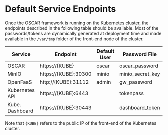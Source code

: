 # Default Service Endpoints

Once the OSCAR framework is running on the Kubernetes cluster, the endpoints described in the following table should be available.
Most of the passwords/tokens are dynamically generated at deployment time and made available in the `/var/tmp` folder of the front-end node of the cluster.

| Service         | Endpoint                | Default User |  Password File   |
|-----------------|-------------------------|--------------|------------------|
| OSCAR           | https://{KUBE}          |    oscar     |  oscar_password  |
| MinIO           | https://{KUBE}:30300    |    minio     | minio_secret_key |
| OpenFaaS        | http://{KUBE}:31112     |    admin     |  gw_password     |
| Kubernetes API  | https://{KUBE}:6443     |              |  tokenpass       |
| Kube. Dashboard | https://{KUBE}:30443    |              | dashboard_token  |

Note that `{KUBE}` refers to the public IP of the front-end of the Kubernetes cluster.